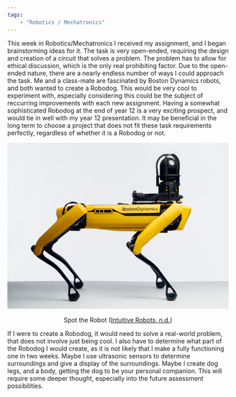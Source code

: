 ```yaml
---
tags: 
    - "Robotics / Mechatronics"
---
```

This week in Robotics/Mechatronics I received my assignment, and I began brainstorming ideas for it. The task is very open-ended, requiring the design and creation of a circuit that solves a problem. The problem has to allow for ethical discussion, which is the only real prohibiting factor. Due to the open-ended nature, there are a nearly endless number of ways I could approach the task. Me and a class-mate are fascinated by Boston Dynamics robots, and both wanted to create a Robodog. This would be very cool to experiment with, especially considering this could be the subject of reccurring improvements with each new assignment. Having a somewhat sophisticated Robodog at the end of year 12 is a very exciting prospect, and would tie in well with my year 12 presentation. It may be beneficial in the long term to choose a project that does not fit these task requirements perfectly, regardless of whether it is a Robodog or not.

<img src="/assets/Robodog/spot-cam.jpg" alt="Spot the Robot" style="margin: 0 auto; width 40%;">
<p style="text-align: center;" >Spot the Robot (<a href="https://www.intuitive-robots.com/spot-robot-payloads-and-accessories/spot-cam-plus-payload/">Intuitive Robots, n.d.</a>)</p>

If I were to create a Robodog, it would need to solve a real-world problem, that does not involve just being cool. I also have to determine what part of the Robodog I would create, as it is not likely that I make a fully functioning one in two weeks. Maybe I use ultrasonic sensors to determine surroundings and give a display of the surroundings. Maybe I create dog legs, and a body, getting the dog to be your personal companion. This will require some deeper thought, especially into the future assessment possibilities.